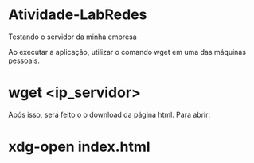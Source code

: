 # Atividade-LabRedes
Testando o servidor da minha empresa

Ao executar a aplicação, utilizar o comando wget em uma das máquinas pessoais.
  # wget <ip_servidor>
Após isso, será feito o o download da página html. Para abrir:
  # xdg-open index.html
